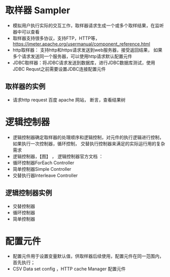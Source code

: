 # 取样器 Sampler 

* 模拟用户执行实际的交互工作，取样器请求生成一个或多个取样结果，在监听器中可以查看
* 取样器支持很多协议，支持FTP，HTTP等，https://jmeter.apache.org/usermanual/component_reference.html
* http取样器： 支持http和https请求发送到web服务器，接受返回结果， 如果多个请求发送同一个服务器，可以使用http请求默认配置元件
* JDBC取样器：将JDBC请求发送到数据库，进行JDBC数据库测试，使用JDBC Requst之前需要设置JDBC连接配置元件

## 取样器的实例

* 请求http request  百度 apache 网站， 断言，查看结果树


# 逻辑控制器

* 逻辑控制器确定取样器的处理顺序和逻辑控制，对元件的执行逻辑进行控制， 如果执行一次控制器，循环控制， 交替执行控制器来满足的实际运行用的复杂需求
* 逻辑控制器，【图】  ， 逻辑控制器官方文档 ：
* 循环控制器ForEach Controller
* 简单控制器Simple Controller
* 交替执行器Interleave Controller

## 逻辑控制器实例

* 交替控制器
* 循环控制器
* 简单控制器


#  配置元件

*  配置元件用于设置变量默认值，供取样器后续使用，配置元件在同一范围内，首先执行；
* CSV Data set config ，HTTP cache Manager 配置元件
